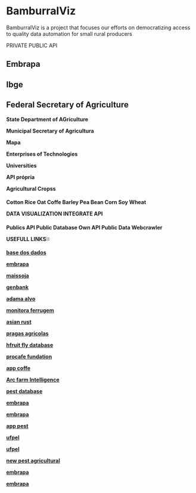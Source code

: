 # BamburralViz
BamburralViz is a project that focuses our efforts on democratizing access to quality data automation for small rural producers

PRIVATE PUBLIC API<h4>

**Embrapa**
- 
**Ibge**
- 
**Federal Secretary of Agriculture**
-
**State Department of AGriculture**

**Municipal Secretary of Agricultura**

**Mapa**

**Enterprises of Technologies**

**Universities** 

**API própria**

**Agricultural Cropss**<h4>

Cotton
Rice
Oat
Coffe
Barley
Pea
Bean
Corn
Soy
Wheat

**DATA VISUALIZATION INTEGRATE API**<h4>

Publics API
Public Database
Own API
Public Data Webcrawler


USEFULL LINKS::<h4> 

[base dos dados](https://basedosdados.org/dataset/agrofit?external_link=Pesquisar+e+Baixar)

[embrapa](https://www.digipathos-rep.cnptia.embrapa.br/)

[maissoja](https://maissoja.com.br/tamanho-de-amostra-de-insetos-praga-base-para-o-mip/)

[genbank](https://www.ncbi.nlm.nih.gov/genbank/)

[adama alvo](https://www.adama.com/brasil/pt/adama-alvo)

[monitora ferrugem](https://www.agricultura.rs.gov.br/monitora-ferrugem-rs)

[asian rust](http://www.indea.mt.gov.br/-/19229008-site-do-indea-disponibiliza-mapa-da-dispersao-da-ferrugem-asiatica)

[pragas agricolas](http://www.cenarioagro.com.br/identificadas-tres-novas-pragas-agricolas/)

[hfruit fly database](https://consepa.org.br/ib-desenvolve-banco-de-dados-online-sobre-mosca-das-frutas-em-sao-paulo/)

[procafe fundation](https://www.fundacaoprocafe.com.br/boletins-de-avisos-fitossanitarios)

[app coffe](http://www.asbraer.org.br/index.php/rede-de-noticias/item/3649-aplicativo-ajuda-agricultores-a-identificar-pragas-na-lavoura)

[Arc farm Intelligence](https://agevolution.canalrural.com.br/plataforma-para-previsao-de-pressao-de-pragas-chega-ao-brasil/)

[pest database](https://www.embrapa.br/busca-de-publicacoes/-/publicacao/188973/banco-de-dados-de-insetos-pragas)

[embrapa](https://www.infoteca.cnptia.embrapa.br/)

[embrapa](https://ainfo.cnptia.embrapa.br/digital/bitstream/CENARGEN/28780/1/tales2006.pdf)

[app pest](https://www.comprerural.com/app-traz-alertas-sobre-pragas-na-lavoura-do-oeste-baiano/)

[ufpel](https://institucional.ufpel.edu.br/projetos/id/u2738)

[ufpel](https://institucional.ufpel.edu.br/projetos/id/u2738)

[new pest agricultural](https://dddrincampinas.com.br/noticias/3-novas-pragas-agricolas-que-voce-deve-ficar-de-olho/)

[embrapa](https://www.agroapi.cnptia.embrapa.br/store/site/pages/list-apis.jag)

[embrapa](https://www.agroapi.cnptia.embrapa.br/store/apis/info?name=Bioinsumos&version=v1&provider=agroapi)


